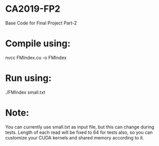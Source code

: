 # CA2019-FP2
Base Code for Final Project Part-2

# Compile using:
nvcc FMIndex.cu -o FMIndex

# Run using:
./FMIndex small.txt

# Note:
You can currently use small.txt as input file, but this can change during tests.
Length of each read will be fixed to 64 for tests also, so you can customize your CUDA kernels and shared memory according to it.
